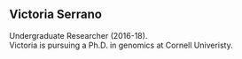## Victoria Serrano  
Undergraduate Researcher (2016-18).  
Victoria is pursuing a Ph.D. in genomics at Cornell Univeristy.  
